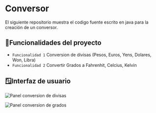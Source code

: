 # Conversor
El siguiente repositorio muestra el codigo fuente escrito en java para la creación de un conversor.

## :hammer:Funcionalidades del proyecto
- `Funcionalidad 1` Conversion de divisas (Pesos, Euros, Yens, Dolares, Won, Libra) 
- `Funcionalidad 2` Convertir Grados a Fahrenhit, Celcius, Kelvin

## :window:Interfaz de usuario

![Panel conversion de divisas](https://user-images.githubusercontent.com/78553293/223856886-f3dd221f-42c6-43fa-83d5-a82f30450e79.png)

![Panel conversion de grados](https://user-images.githubusercontent.com/78553293/223856455-f73d8909-0c6c-432c-8a6d-ba4ed1c79c13.png)
